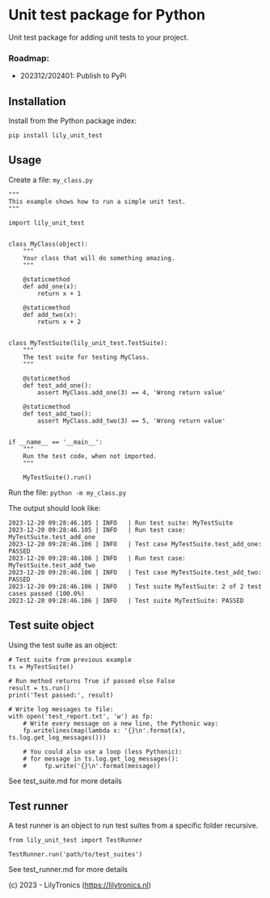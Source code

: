 # Unit test package for Python

Unit test package for adding unit tests to your project.

### Roadmap:

* 202312/202401: Publish to PyPi

## Installation

Install from the Python package index:

`pip install lily_unit_test`

## Usage

Create a file: `my_class.py`

    """
    This example shows how to run a simple unit test.
    """
    
    import lily_unit_test
    
    
    class MyClass(object):
        """
        Your class that will do something amazing.
        """
    
        @staticmethod
        def add_one(x):
            return x + 1
    
        @staticmethod
        def add_two(x):
            return x + 2
    
    
    class MyTestSuite(lily_unit_test.TestSuite):
        """
        The test suite for testing MyClass.
        """
    
        @staticmethod
        def test_add_one():
            assert MyClass.add_one(3) == 4, 'Wrong return value'
    
        @staticmethod
        def test_add_two():
            assert MyClass.add_two(3) == 5, 'Wrong return value'
    
    
    if __name__ == '__main__':
        """
        Run the test code, when not imported.
        """
    
        MyTestSuite().run()

Run the file: `python -m my_class.py`

The output should look like:

    2023-12-20 09:28:46.105 | INFO   | Run test suite: MyTestSuite
    2023-12-20 09:28:46.105 | INFO   | Run test case: MyTestSuite.test_add_one
    2023-12-20 09:28:46.106 | INFO   | Test case MyTestSuite.test_add_one: PASSED
    2023-12-20 09:28:46.106 | INFO   | Run test case: MyTestSuite.test_add_two
    2023-12-20 09:28:46.106 | INFO   | Test case MyTestSuite.test_add_two: PASSED
    2023-12-20 09:28:46.106 | INFO   | Test suite MyTestSuite: 2 of 2 test cases passed (100.0%)
    2023-12-20 09:28:46.106 | INFO   | Test suite MyTestSuite: PASSED

## Test suite object

Using the test suite as an object:
    
    # Test suite from previous example
    ts = MyTestSuite()
    
    # Run method returns True if passed else False
    result = ts.run()
    print('Test passed:', result)

    # Write log messages to file:
    with open('test_report.txt', 'w') as fp:
        # Write every message on a new line, the Pythonic way:
        fp.writelines(map(lambda x: '{}\n'.format(x), ts.log.get_log_messages()))

        # You could also use a loop (less Pythonic):
        # for message in ts.log.get_log_messages():
        #     fp.write('{}\n'.format(message))

See test_suite.md for more details


## Test runner

A test runner is an object to run test suites from a specific folder recursive.

    from lily_unit_test import TestRunner

    TestRunner.run('path/to/test_suites')

See test_runner.md for more details


(c) 2023 - LilyTronics (https://lilytronics.nl)


